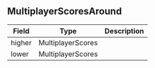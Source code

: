 ## MultiplayerScoresAround

Field  | Type              | Description
-------|-------------------|------------
higher | MultiplayerScores |  |
lower  | MultiplayerScores |  |
